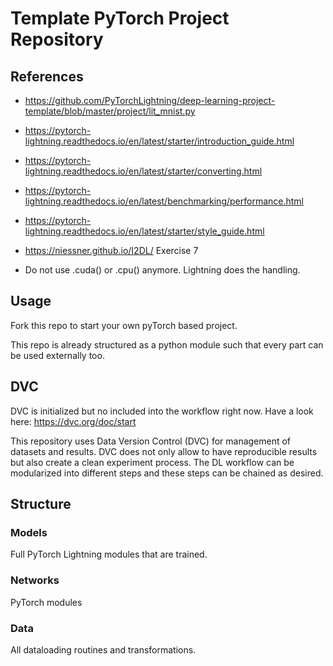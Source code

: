 # Template PyTorch Project Repository

## References
- https://github.com/PyTorchLightning/deep-learning-project-template/blob/master/project/lit_mnist.py
- https://pytorch-lightning.readthedocs.io/en/latest/starter/introduction_guide.html
- https://pytorch-lightning.readthedocs.io/en/latest/starter/converting.html
- https://pytorch-lightning.readthedocs.io/en/latest/benchmarking/performance.html
- https://pytorch-lightning.readthedocs.io/en/latest/starter/style_guide.html
- https://niessner.github.io/I2DL/ Exercise 7

- Do not use .cuda() or .cpu() anymore. Lightning does the handling.

## Usage
Fork this repo to start your own pyTorch based project.

This repo is already structured as a python module such that every part can be used externally too.

## DVC
DVC is initialized but no included into the workflow right now.
Have a look here: https://dvc.org/doc/start

This repository uses Data Version Control (DVC) for management of datasets and results.
DVC does not only allow to have reproducible results but also create a clean experiment process.
The DL workflow can be modularized into different steps and these steps can be chained as desired.

## Structure
### Models
Full PyTorch Lightning modules that are trained.

### Networks
PyTorch modules 

### Data
All dataloading routines and transformations.

